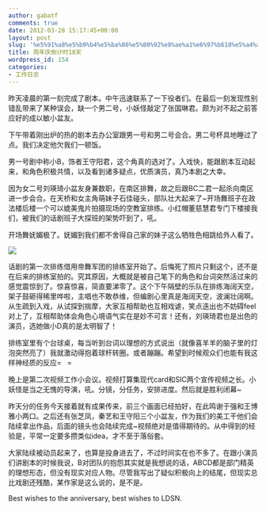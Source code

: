 ```yaml
---
author: gabatf
comments: true
date: 2012-03-28 15:17:45+00:00
layout: post
slug: '%e5%91%a8%e5%b9%b4%e5%ba%86%e5%80%92%e8%ae%a1%e6%97%b618%e5%a4%a9'
title: 周年庆倒计时18天
wordpress_id: 154
categories:
- 工作日志
---
```


昨天凌晨的第一刻完成了剧本。中午迅速联系了一下役者们。在最后一刻发现性别错乱带来了某种误会，缺一个男二号，小妖怪敲定了张国琳君。颇为对不起之前答应好的成以敏小盆友。




下午带着刚出炉的热的剧本去办公室跟男一号和男二号会合。男二号杯具地睡过了点。我们决定他欠我们一顿饭。




男一号剧中称小B，饰者王守阳君，这个角真的选对了。入戏快，能跟剧本互动起来，和角色积极共情，以及看到诸多疑点，优质演员，真乃本剧之大幸。




因为女二号刘瑛琦小盆友身兼数职，在南区排舞，故之后跟BC二君一起杀向南区进一步会合。在天桥和女主角萌妹子石佳碰头，部队壮大起来了~开场舞班子在政法楼后楼一个可以媲美鬼片拍摄现场的空教室排练。小红帽董慈慧君专门下楼接我们，被我们的话剧班子大探班的架势吓到了，吼。  

<!-- more -->  

开场舞妩媚极了。妩媚到我们都不舍得自己家的妹子这么牺牲色相跳给外人看了。  

![](http://sailboat.ldustu.com/uploads/2012/03/270312-1627-300x225.jpg)




话剧的第一次排练借用帝舞军团的排练室开始了。后悔死了照片只剩这个，还不是在后来的排练室拍的。究其原因，大概就是被自己笔下的角色和台词突然活过来的感觉震惊到了。惊喜惊喜，简直要涕零了。这个下午隔壁的乐队在排练海阔天空，架子鼓砸得稀里哗啦，主唱也不敢恭维，但编剧心里真是海阔天空，波澜壮阔啊。从生疏到入戏，从试探到揣摩，大家互相帮助也互相戏谑，笑点迭出也不妨碍feel对上了，互相帮助体会角色心境语气实在是妙不可言！还有，刘瑛琦君也是出色的演员，选她做小D真的是太明智了！




排练室里有个台球桌，每当听到台词以理想的方式说出（就像喜羊羊的脑子里的灯泡突然亮了）我就激动得抱着球杆转圈。或者蹦蹦。希望到时候观众们也能有我这样神经质的反应=   =




晚上是第二次视频工作小会议。视频打算集现代card和SIC两个宣传视频之长。小妖怪是当之无愧的导演，吼。分镜，分任务，安排进度。然后就是胜利闭幕~




昨天分的任务今天接着就有成果传来，前三个画面已经拍好，在此鸣谢于强和王博雅小两口。之后还有张芝凤，秦艺和王守阳三个小盆友，作为我们的美工干他们会陆续拿出作品，后面的镜头也会陆续完成~视频绝对是值得期待的。从中得到的经验是，平常一定要多攒类似idea，才不至于落俗套。




大家陆续被动员起来了，也算是投身进去了，不过时间实在也不多了。在跟小演员们讲剧本的时候我说，B对团队的抱怨其实就是我想说的话，ABCD都是部门精英的理想形态，但没有现实对应人物。尽管我写出了疑似积极向上的结尾，但现实总比戏剧还残酷，某作家是这么说的，是不是。




Best wishes to the anniversary, best wishes to LDSN.






